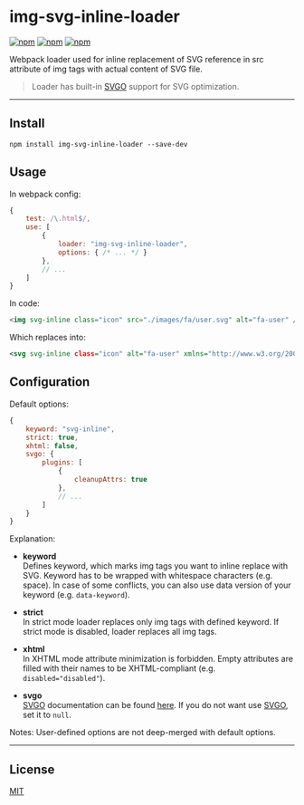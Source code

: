 

# img-svg-inline-loader

[![npm](https://img.shields.io/npm/v/img-svg-inline-loader.svg?style=flat)](https://www.npmjs.com/package/img-svg-inline-loader)
[![npm](https://img.shields.io/npm/dt/img-svg-inline-loader.svg?style=flat)](https://www.npmjs.com/package/img-svg-inline-loader)
[![npm](https://img.shields.io/npm/l/img-svg-inline-loader.svg?style=flat)](https://www.npmjs.com/package/img-svg-inline-loader)

Webpack loader used for inline replacement of SVG reference in src attribute of img tags with actual content of SVG file.

> Loader has built-in [SVGO](https://github.com/svg/svgo) support for SVG optimization.

---

## Install

`npm install img-svg-inline-loader --save-dev`

## Usage

In webpack config:
```javascript
{
	test: /\.html$/,
	use: [
		{
			loader: "img-svg-inline-loader",
			options: { /* ... */ }
		},
		// ...
	]
}
```

In code:
```html
<img svg-inline class="icon" src="./images/fa/user.svg" alt="fa-user" />
```

Which replaces into:
```xml
<svg svg-inline class="icon" alt="fa-user" xmlns="http://www.w3.org/2000/svg" viewBox="0 0 512 512"><path d="M256 0c88.366 0 160 71.634 160 160s-71.634 160-160 160S96 248.366 96 160 167.634 0 256 0zm183.283 333.821l-71.313-17.828c-74.923 53.89-165.738 41.864-223.94 0l-71.313 17.828C29.981 344.505 0 382.903 0 426.955V464c0 26.51 21.49 48 48 48h416c26.51 0 48-21.49 48-48v-37.045c0-44.052-29.981-82.45-72.717-93.134z"/></svg>
```

## Configuration

Default options:
```javascript
{
	keyword: "svg-inline",
	strict: true,
	xhtml: false,
	svgo: {
		plugins: [
			{
				cleanupAttrs: true
			},
			// ...
		]
	}
}
```
Explanation:
* **keyword**  
Defines keyword, which marks img tags you want to inline replace with SVG. Keyword has to be wrapped with whitespace characters (e.g. space). 
In case of some conflicts, you can also use data version of your keyword (e.g. `data-keyword`).

* **strict**  
In strict mode loader replaces only img tags with defined keyword. If strict mode is disabled, loader replaces all img tags.

* **xhtml**  
In XHTML mode attribute minimization is forbidden. Empty attributes are filled with their names to be XHTML-compliant (e.g. `disabled="disabled"`).

* **svgo**  
[SVGO](https://github.com/svg/svgo) documentation can be found [here](https://github.com/svg/svgo). If you do not want use [SVGO](https://github.com/svg/svgo), set it to `null`.

Notes: User-defined options are not deep-merged with default options.

---

## License

[MIT](http://opensource.org/licenses/MIT)
